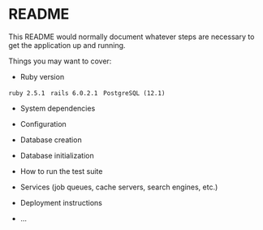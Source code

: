 # README

This README would normally document whatever steps are necessary to get the
application up and running.

Things you may want to cover:

* Ruby version

```ruby 2.5.1 ```
```rails 6.0.2.1 ```
```PostgreSQL (12.1)```

* System dependencies

* Configuration

* Database creation

* Database initialization

* How to run the test suite

* Services (job queues, cache servers, search engines, etc.)

* Deployment instructions

* ...
